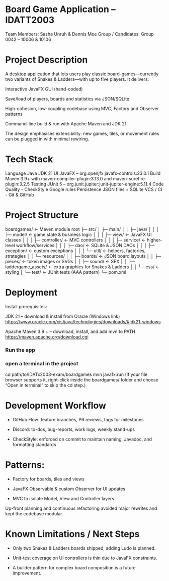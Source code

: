 # Board Game Application – IDATT2003

Team Members: Sasha Unruh & Dennis Moe
Group / Candidates: Group 0042 – 10006 & 10106

# Project Description

A desktop application that lets users play classic board-games—currently two variants of Snakes & Ladders—with up to five players. It delivers:

Interactive JavaFX GUI (hand-coded)

Save/load of players, boards and statistics via JSON/SQLite

High-cohesion, low-coupling codebase using MVC, Factory and Observer patterns

Command-line build & run with Apache Maven and JDK 21

The design emphasises extensibility: new games, tiles, or movement rules can be plugged in with minimal rewiring.

# Tech Stack

Language Java JDK 21
UI JavaFX – org.openjfx:javafx-controls:23.0.1
Build Maven 3.9+ with maven-compiler-plugin:3.13.0 and maven-surefire-plugin:3.2.5
Testing JUnit 5 – org.junit.jupiter:junit-jupiter-engine:5.11.4
Code Quality - CheckStyle Google rules
Persistence JSON files + SQLite
VCS / CI - Git & GitHub

# Project Structure

boardgames/ ← Maven module root
├─ src/
│ ├─ main/
│ │ ├─ java/
│ │ │ ├─ model/ ← game state & business logic
│ │ │ ├─ view/ ← JavaFX UI classes
│ │ │ ├─ controller/ ← MVC controllers
│ │ │ ├─ service/ ← higher-level workflow/services
│ │ │ ├─ dao/ ← SQLite & JSON DAOs
│ │ │ ├─ exception/ ← custom exceptions
│ │ │ └─ util/ ← helpers, factories, strategies
│ │ └─ resources/
│ │ ├─ boards/ ← JSON board layouts
│ │ ├─ pieces/ ← token images or SVGs
│ │ ├─ sound/ ← SFX
│ │ ├─ laddergame_assets/ ← extra graphics for Snakes & Ladders
│ │ └─ css/ ← styling
│ └─ test/ ← JUnit tests (AAA pattern)
└─ pom.xml

# Deployment

Install prerequisites:

JDK 21 – download & install from Oracle (Windows link)
https://www.oracle.com/cis/java/technologies/downloads/#jdk21-windows

Apache Maven 3.9 + – download, install, and add mvn to PATH
https://maven.apache.org/download.cgi

### Run the app

### open a terminal in the project

cd path/to/IDATx2003-exam/boardgames
mvn javafx:run
(If your file browser supports it, right-click inside the boardgames/ folder and choose “Open in terminal” to skip the cd step.)

# Development Workflow

- GitHub Flow: feature branches, PR reviews, tags for milestones

- Discord: to-dos, bug-reports, work logs, weekly stand-ups

- CheckStyle: enforced on commit to maintain naming, Javadoc, and formatting standards

# Patterns:

- Factory for boards, tiles and views

- JavaFX Observable & custom Observer for UI updates

- MVC to isolate Model, View and Controller layers

Up-front planning and continuous refactoring avoided major rewrites and kept the codebase modular.

# Known Limitations / Next Steps

- Only two Snakes & Ladders boards shipped; adding Ludo is planned.

- Unit-test coverage on UI controllers is thin due to JavaFX constraints.

- A builder pattern for complex board composition is a future improvement.
